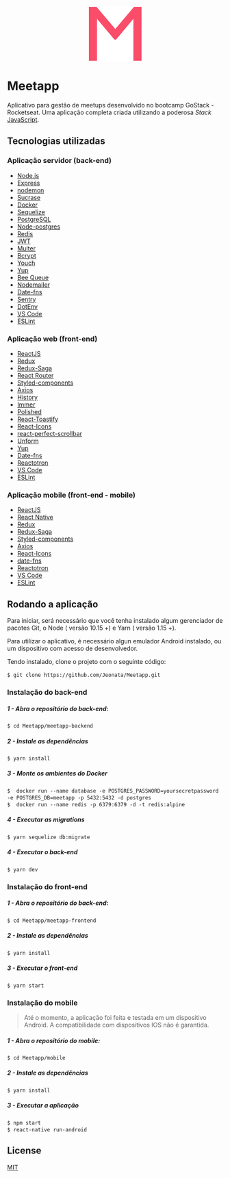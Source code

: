    
<p align="center">
  <img src="https://raw.githubusercontent.com/Jeonata/Meetapp/master/mobile/src/assets/logo@3x.png">
</p>

# Meetapp

Aplicativo para gestão de meetups desenvolvido no bootcamp GoStack - Rocketseat.
Uma aplicação completa criada utilizando a poderosa *Stack* [JavaScript](https://www.ecma-international.org/ecma-262/10.0/index.html).


## Tecnologias utilizadas

### Aplicação servidor (back-end)
-   [Node.js](https://nodejs.org/)
-   [Express](https://expressjs.com/)
-   [nodemon](https://nodemon.io/)
-   [Sucrase](https://github.com/alangpierce/sucrase)
-   [Docker](https://www.docker.com/docker-community)
-   [Sequelize](http://docs.sequelizejs.com/)
-   [PostgreSQL](https://www.postgresql.org/)
-   [Node-postgres](https://www.npmjs.com/package/pg)
-   [Redis](https://redis.io/)
-   [JWT](https://jwt.io/)
-   [Multer](https://github.com/expressjs/multer)
-   [Bcrypt](https://www.npmjs.com/package/bcrypt)
-   [Youch](https://www.npmjs.com/package/youch)
-   [Yup](https://www.npmjs.com/package/yup)
-   [Bee Queue](https://www.npmjs.com/package/bcrypt)
-   [Nodemailer](https://nodemailer.com/about/)
-   [Date-fns](https://date-fns.org/)
-   [Sentry](https://sentry.io/)
-   [DotEnv](https://www.npmjs.com/package/dotenv)
-   [VS Code](https://code.visualstudio.com/) 
-   [ESLint](https://marketplace.visualstudio.com/items?itemName=dbaeumer.vscode-eslint)

###  Aplicação web (front-end)
-   [ReactJS](https://reactjs.org/)
-   [Redux](https://redux.js.org/)
-   [Redux-Saga](https://redux-saga.js.org/)
-   [React Router](https://github.com/ReactTraining/react-router)
-   [Styled-components](https://www.styled-components.com/)
-   [Axios](https://github.com/axios/axios)
-   [History](https://www.npmjs.com/package/history)
-   [Immer](https://github.com/immerjs/immer)
-   [Polished](https://polished.js.org/)
-   [React-Toastify](https://fkhadra.github.io/react-toastify/)
-   [React-Icons](http://react-icons.github.io/react-icons/)
-   [react-perfect-scrollbar](https://github.com/OpusCapita/react-perfect-scrollbar)
-   [Unform](https://github.com/Rocketseat/unform)
-   [Yup](https://www.npmjs.com/package/yup)
-   [Date-fns](https://date-fns.org/)
-   [Reactotron](https://infinite.red/reactotron)
-   [VS Code](https://code.visualstudio.com/)
-   [ESLint](https://marketplace.visualstudio.com/items?itemName=dbaeumer.vscode-eslint)

### Aplicação mobile (front-end - mobile)
-   [ReactJS](https://reactjs.org/)
-   [React Native](https://facebook.github.io/react-native/)
-   [Redux](https://redux.js.org/)
-   [Redux-Saga](https://redux-saga.js.org/)
-   [Styled-components](https://www.styled-components.com/)
-   [Axios](https://github.com/axios/axios)
-   [React-Icons](http://react-icons.github.io/react-icons/)
-   [date-fns](https://date-fns.org/)
-   [Reactotron](https://infinite.red/reactotron)
-   [VS Code](https://code.visualstudio.com/)
-   [ESLint](https://marketplace.visualstudio.com/items?itemName=dbaeumer.vscode-eslint)

## Rodando a aplicação

 Para iniciar, será necessário que você tenha instalado algum gerenciador de pacotes Git, o Node ( versão 10.15 +) e Yarn  ( versão 1.15 +).

Para utilizar o aplicativo, é necessário algun emulador Android instalado, ou um dispositivo com acesso de desenvolvedor.
 
Tendo instalado, clone o projeto com o seguinte código:

    $ git clone https://github.com/Jeonata/Meetapp.git


### Instalação do back-end


##### 1 - Abra o repositório do back-end:

    $ cd Meetapp/meetapp-backend 
 
##### 2 - Instale as dependências

    $ yarn install
    
##### 3 - Monte os ambientes do Docker

    $  docker run --name database -e POSTGRES_PASSWORD=yoursecretpassword -e POSTGRES_DB=meetapp -p 5432:5432 -d postgres
    $  docker run --name redis -p 6379:6379 -d -t redis:alpine
    
##### 4 - Executar as migrations

    $ yarn sequelize db:migrate

##### 4 - Executar o back-end

    $ yarn dev
    

### Instalação do front-end


##### 1 - Abra o repositório do back-end:

    $ cd Meetapp/meetapp-frontend 
 
##### 2 - Instale as dependências

    $ yarn install

##### 3 - Executar o front-end

    $ yarn start


### Instalação do mobile


> Até o momento, a aplicação foi feita e testada em um dispositivo Android. A compatibilidade com dispositivos IOS não é garantida.


##### 1 - Abra o repositório do mobile:

    $ cd Meetapp/mobile 
 
##### 2 - Instale as dependências

    $ yarn install

##### 3 - Executar a aplicação

    $ npm start
    $ react-native run-android


## License
[MIT](https://github.com/Jeonata/Meetapp/blob/master/LICENSE)
